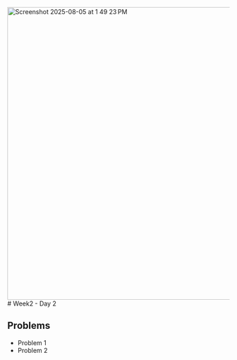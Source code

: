 <img width="516" height="662" alt="Screenshot 2025-08-05 at 1 49 23 PM" src="https://github.com/user-attachments/assets/7d9b068b-92d5-4175-8196-27e5ffd6a779" /># Week2 - Day 2

## Problems
- Problem 1
- Problem 2

